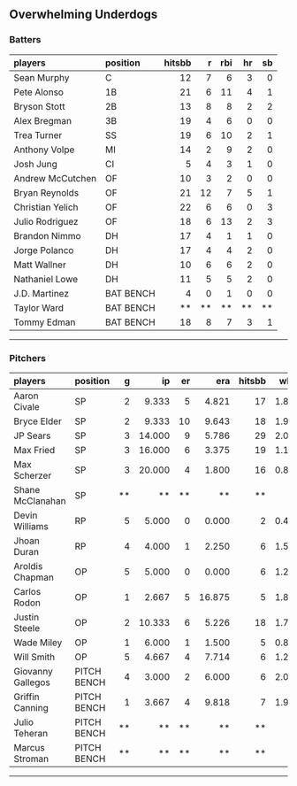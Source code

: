 ## Overwhelming Underdogs

### Batters

 
|players          |position  | hitsbb|  r| rbi| hr| sb| 
|:----------------|:---------|------:|--:|---:|--:|--:| 
|Sean Murphy      |C         |     12|  7|   6|  3|  0| 
|Pete Alonso      |1B        |     21|  6|  11|  4|  1| 
|Bryson Stott     |2B        |     13|  8|   8|  2|  2| 
|Alex Bregman     |3B        |     19|  4|   6|  0|  0| 
|Trea Turner      |SS        |     19|  6|  10|  2|  1| 
|Anthony Volpe    |MI        |     14|  2|   9|  2|  0| 
|Josh Jung        |CI        |      5|  4|   3|  1|  0| 
|Andrew McCutchen |OF        |     10|  3|   2|  0|  0| 
|Bryan Reynolds   |OF        |     21| 12|   7|  5|  1| 
|Christian Yelich |OF        |     22|  6|   6|  0|  3| 
|Julio Rodriguez  |OF        |     18|  6|  13|  2|  3| 
|Brandon Nimmo    |DH        |     17|  4|   1|  1|  0| 
|Jorge Polanco    |DH        |     17|  4|   4|  2|  0| 
|Matt Wallner     |DH        |     10|  6|   6|  2|  0| 
|Nathaniel Lowe   |DH        |     11|  5|   5|  2|  0| 
|J.D. Martinez    |BAT BENCH |      4|  0|   1|  0|  0| 
|Taylor Ward      |BAT BENCH |     **| **|  **| **| **| 
|Tommy Edman      |BAT BENCH |     18|  8|   7|  3|  1| 

* * *

### Pitchers

 
|players           |position    |  g|     ip| er|    era| hitsbb|  whip| so|  w| sv| 
|:-----------------|:-----------|--:|------:|--:|------:|------:|-----:|--:|--:|--:| 
|Aaron Civale      |SP          |  2|  9.333|  5|  4.821|     17| 1.821|  6|  0|  0| 
|Bryce Elder       |SP          |  2|  9.333| 10|  9.643|     18| 1.929|  8|  0|  0| 
|JP Sears          |SP          |  3| 14.000|  9|  5.786|     29| 2.071| 17|  0|  0| 
|Max Fried         |SP          |  3| 16.000|  6|  3.375|     19| 1.188| 14|  2|  0| 
|Max Scherzer      |SP          |  3| 20.000|  4|  1.800|     16| 0.800| 26|  3|  0| 
|Shane McClanahan  |SP          | **|     **| **|     **|     **|    **| **| **| **| 
|Devin Williams    |RP          |  5|  5.000|  0|  0.000|      2| 0.400| 10|  2|  1| 
|Jhoan Duran       |RP          |  4|  4.000|  1|  2.250|      6| 1.500|  4|  0|  3| 
|Aroldis Chapman   |OP          |  5|  5.000|  0|  0.000|      6| 1.200| 12|  0|  0| 
|Carlos Rodon      |OP          |  1|  2.667|  5| 16.875|      5| 1.875|  5|  0|  0| 
|Justin Steele     |OP          |  2| 10.333|  6|  5.226|     18| 1.742| 14|  1|  0| 
|Wade Miley        |OP          |  1|  6.000|  1|  1.500|      5| 0.833|  2|  0|  0| 
|Will Smith        |OP          |  5|  4.667|  4|  7.714|      6| 1.286|  4|  0|  4| 
|Giovanny Gallegos |PITCH BENCH |  4|  3.000|  2|  6.000|      6| 2.000|  3|  0|  1| 
|Griffin Canning   |PITCH BENCH |  1|  3.667|  4|  9.818|      7| 1.909|  5|  0|  0| 
|Julio Teheran     |PITCH BENCH | **|     **| **|     **|     **|    **| **| **| **| 
|Marcus Stroman    |PITCH BENCH | **|     **| **|     **|     **|    **| **| **| **| 


* * *


